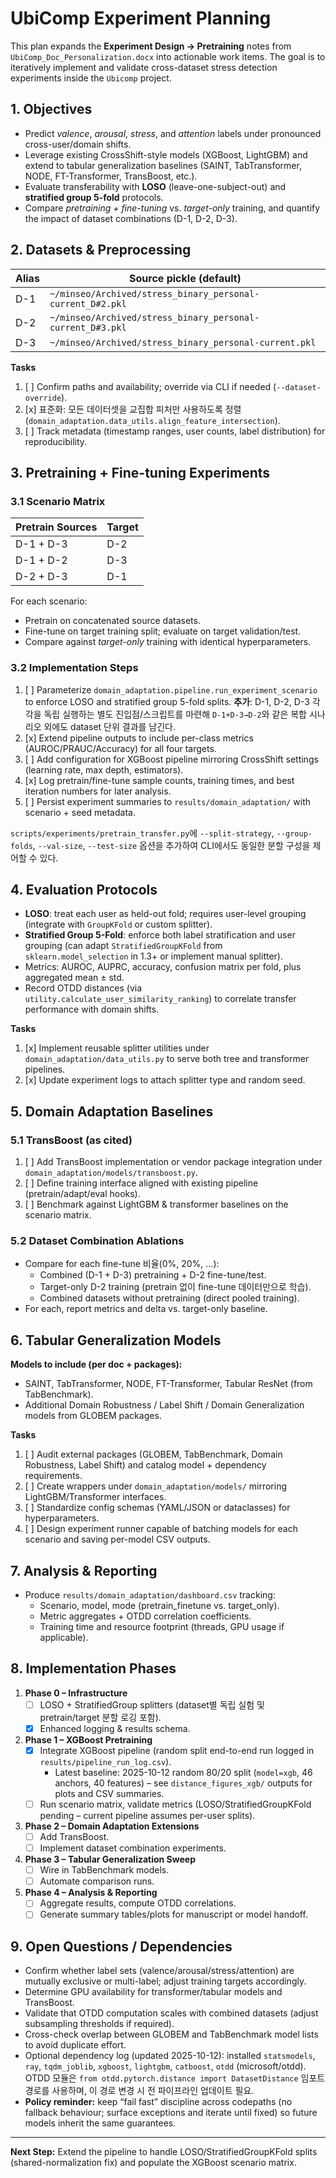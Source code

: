 # UbiComp Experiment Planning

This plan expands the **Experiment Design → Pretraining** notes from `UbiComp_Doc_Personalization.docx` into actionable work items. The goal is to iteratively implement and validate cross-dataset stress detection experiments inside the `Ubicomp` project.

## 1. Objectives
- Predict *valence*, *arousal*, *stress*, and *attention* labels under pronounced cross-user/domain shifts.
- Leverage existing CrossShift-style models (XGBoost, LightGBM) and extend to tabular generalization baselines (SAINT, TabTransformer, NODE, FT-Transformer, TransBoost, etc.).
- Evaluate transferability with **LOSO** (leave-one-subject-out) and **stratified group 5-fold** protocols.
- Compare *pretraining + fine-tuning* vs. *target-only* training, and quantify the impact of dataset combinations (D-1, D-2, D-3).

## 2. Datasets & Preprocessing
| Alias | Source pickle (default) |
| ----- | ----------------------- |
| D-1 | `~/minseo/Archived/stress_binary_personal-current_D#2.pkl` |
| D-2 | `~/minseo/Archived/stress_binary_personal-current_D#3.pkl` |
| D-3 | `~/minseo/Archived/stress_binary_personal-current.pkl` |

**Tasks**
1. [ ] Confirm paths and availability; override via CLI if needed (`--dataset-override`).
2. [x] 표준화: 모든 데이터셋을 교집합 피처만 사용하도록 정렬 (`domain_adaptation.data_utils.align_feature_intersection`).
3. [ ] Track metadata (timestamp ranges, user counts, label distribution) for reproducibility.

## 3. Pretraining + Fine-tuning Experiments
### 3.1 Scenario Matrix
| Pretrain Sources | Target |
| ---------------- | ------ |
| D-1 + D-3 | D-2 |
| D-1 + D-2 | D-3 |
| D-2 + D-3 | D-1 |

For each scenario:
- Pretrain on concatenated source datasets.
- Fine-tune on target training split; evaluate on target validation/test.
- Compare against *target-only* training with identical hyperparameters.

### 3.2 Implementation Steps
1. [ ] Parameterize `domain_adaptation.pipeline.run_experiment_scenario` to enforce LOSO and stratified group 5-fold splits. **추가**: D-1, D-2, D-3 각각을 독립 실행하는 별도 진입점/스크립트를 마련해 `D-1+D-3→D-2`와 같은 복합 시나리오 외에도 dataset 단위 결과를 남긴다.
2. [x] Extend pipeline outputs to include per-class metrics (AUROC/PRAUC/Accuracy) for all four targets.
3. [ ] Add configuration for XGBoost pipeline mirroring CrossShift settings (learning rate, max depth, estimators).
4. [x] Log pretrain/fine-tune sample counts, training times, and best iteration numbers for later analysis.
5. [ ] Persist experiment summaries to `results/domain_adaptation/` with scenario + seed metadata.


`scripts/experiments/pretrain_transfer.py`에 `--split-strategy`, `--group-folds`, `--val-size`, `--test-size` 옵션을 추가하여 CLI에서도 동일한 분할 구성을 제어할 수 있다.

## 4. Evaluation Protocols
- **LOSO**: treat each user as held-out fold; requires user-level grouping (integrate with `GroupKFold` or custom splitter).
- **Stratified Group 5-Fold**: enforce both label stratification and user grouping (can adapt `StratifiedGroupKFold` from `sklearn.model_selection` in 1.3+ or implement manual splitter).
- Metrics: AUROC, AUPRC, accuracy, confusion matrix per fold, plus aggregated mean ± std.
- Record OTDD distances (via `utility.calculate_user_similarity_ranking`) to correlate transfer performance with domain shifts.

**Tasks**
1. [x] Implement reusable splitter utilities under `domain_adaptation/data_utils.py` to serve both tree and transformer pipelines.
2. [x] Update experiment logs to attach splitter type and random seed.

## 5. Domain Adaptation Baselines
### 5.1 TransBoost (as cited)
1. [ ] Add TransBoost implementation or vendor package integration under `domain_adaptation/models/transboost.py`.
2. [ ] Define training interface aligned with existing pipeline (pretrain/adapt/eval hooks).
3. [ ] Benchmark against LightGBM & transformer baselines on the scenario matrix.

### 5.2 Dataset Combination Ablations
- Compare for each fine-tune 비율(0%, 20%, …):
  - Combined (D-1 + D-3) pretraining + D-2 fine-tune/test.
  - Target-only D-2 training (pretrain 없이 fine-tune 데이터만으로 학습).
  - Combined datasets without pretraining (direct pooled training).
- For each, report metrics and delta vs. target-only baseline.

## 6. Tabular Generalization Models
**Models to include (per doc + packages):**
- SAINT, TabTransformer, NODE, FT-Transformer, Tabular ResNet (from TabBenchmark).
- Additional Domain Robustness / Label Shift / Domain Generalization models from GLOBEM packages.

**Tasks**
1. [ ] Audit external packages (GLOBEM, TabBenchmark, Domain Robustness, Label Shift) and catalog model + dependency requirements.
2. [ ] Create wrappers under `domain_adaptation/models/` mirroring LightGBM/Transformer interfaces.
3. [ ] Standardize config schemas (YAML/JSON or dataclasses) for hyperparameters.
4. [ ] Design experiment runner capable of batching models for each scenario and saving per-model CSV outputs.

## 7. Analysis & Reporting
- Produce `results/domain_adaptation/dashboard.csv` tracking:
  - Scenario, model, mode (pretrain_finetune vs. target_only).
  - Metric aggregates + OTDD correlation coefficients.
  - Training time and resource footprint (threads, GPU usage if applicable).

## 8. Implementation Phases
1. **Phase 0 – Infrastructure**
   - [ ] LOSO + StratifiedGroup splitters (dataset별 독립 실험 및 pretrain/target 분할 로깅 포함).
   - [x] Enhanced logging & results schema.
2. **Phase 1 – XGBoost Pretraining**
   - [x] Integrate XGBoost pipeline (random split end-to-end run logged in `results/pipeline_run_log.csv`).
     - Latest baseline: 2025-10-12 random 80/20 split (`model=xgb`, 46 anchors, 40 features) – see `distance_figures_xgb/` outputs for plots and CSV summaries.
   - [ ] Run scenario matrix, validate metrics (LOSO/StratifiedGroupKFold pending – current pipeline assumes per-user splits).
3. **Phase 2 – Domain Adaptation Extensions**
   - [ ] Add TransBoost.
   - [ ] Implement dataset combination experiments.
4. **Phase 3 – Tabular Generalization Sweep**
   - [ ] Wire in TabBenchmark models.
   - [ ] Automate comparison runs.
5. **Phase 4 – Analysis & Reporting**
   - [ ] Aggregate results, compute OTDD correlations.
   - [ ] Generate summary tables/plots for manuscript or model handoff.

## 9. Open Questions / Dependencies
- Confirm whether label sets (valence/arousal/stress/attention) are mutually exclusive or multi-label; adjust training targets accordingly.
- Determine GPU availability for transformer/tabular models and TransBoost.
- Validate that OTDD computation scales with combined datasets (adjust subsampling thresholds if required).
- Cross-check overlap between GLOBEM and TabBenchmark model lists to avoid duplicate effort.
- Optional dependency log (updated 2025-10-12): installed `statsmodels`, `ray`, `tqdm_joblib`, `xgboost`, `lightgbm`, `catboost`, `otdd` (microsoft/otdd). OTDD 모듈은 `from otdd.pytorch.distance import DatasetDistance` 임포트 경로를 사용하며, 이 경로 변경 시 전 파이프라인 업데이트 필요.
- **Policy reminder:** keep “fail fast” discipline across codepaths (no fallback behaviour; surface exceptions and iterate until fixed) so future models inherit the same guarantees.

---
**Next Step:** Extend the pipeline to handle LOSO/StratifiedGroupKFold splits (shared-normalization fix) and populate the XGBoost scenario matrix.
